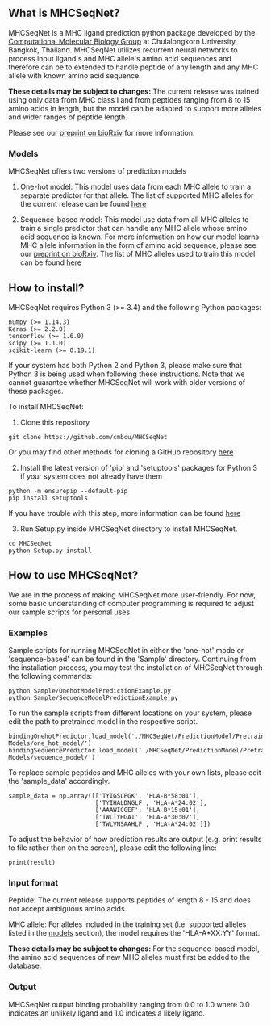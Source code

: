 ## What is MHCSeqNet?

MHCSeqNet is a MHC ligand prediction python package developed by the [Computational Molecular Biology Group](http://cmb.md.chula.ac.th/) at Chulalongkorn University, Bangkok, Thailand. MHCSeqNet utilizes recurrent neural networks to process input ligand's and MHC allele's amino acid sequences and therefore can be to extended to handle peptide of any length and any MHC allele with known amino acid sequence. 

**These details may be subject to changes:** The current release was trained using only data from MHC class I and from peptides ranging from 8 to 15 amino acids in length, but the model can be adapted to support more alleles and wider ranges of peptide length. 

Please see our [preprint on bioRxiv](https://www.biorxiv.org/content/early/2018/11/08/371591) for more information.

### Models
MHCSeqNet offers two versions of prediction models
1. One-hot model: This model uses data from each MHC allele to train a separate predictor for that allele. The list of supported MHC alleles for the current release can be found [here](https://github.com/cmbcu/MHCSeqNet/blob/master/MHCSeqNet/PredictionModel/Pretrained%20Models/one_hot_model/supported_alleles.txt) 

2. Sequence-based model: This model use data from all MHC alleles to train a single predictor that can handle any MHC allele whose amino acid sequence is known. For more information on how our model learns MHC allele information in the form of amino acid sequence, please see our [preprint on bioRxiv](https://www.biorxiv.org/content/early/2018/11/08/371591). The list of MHC alleles used to train this model can be found [here](https://github.com/cmbcu/MHCSeqNet/blob/master/MHCSeqNet/PredictionModel/Pretrained%20Models/sequence_model/supported_alleles.txt)

## How to install?
MHCSeqNet requires Python 3 (>= 3.4) and the following Python packages:
```
numpy (>= 1.14.3)
Keras (>= 2.2.0)
tensorflow (>= 1.6.0)
scipy (>= 1.1.0)
scikit-learn (>= 0.19.1)
```
If your system has both Python 2 and Python 3, please make sure that Python 3 is being used when following these instructions.
Note that we cannot guarantee whether MHCSeqNet will work with older versions of these packages.

To install MHCSeqNet:
1. Clone this repository
```
git clone https://github.com/cmbcu/MHCSeqNet
```
Or you may find other methods for cloning a GitHub repository [here](https://help.github.com/articles/cloning-a-repository/)

2. Install the latest version of 'pip' and 'setuptools' packages for Python 3 if your system does not already have them
```
python -m ensurepip --default-pip
pip install setuptools
```
If you have trouble with this step, more information can be found [here](https://packaging.python.org/tutorials/installing-packages/#install-pip-setuptools-and-wheel)

3. Run Setup.py inside MHCSeqNet directory to install MHCSeqNet.
```
cd MHCSeqNet
python Setup.py install
```

## How to use MHCSeqNet?
We are in the process of making MHCSeqNet more user-friendly. For now, some basic understanding of computer programming is required to adjust our sample scripts for personal uses.

### Examples
Sample scripts for running MHCSeqNet in either the 'one-hot' mode or 'sequence-based' can be found in the 'Sample' directory.
Continuing from the installation process, you may test the installation of MHCSeqNet through the following commands:
```
python Sample/OnehotModelPredictionExample.py
python Sample/SequenceModelPredictionExample.py
```

To run the sample scripts from different locations on your system, please edit the path to pretrained model in the respective script.
```
bindingOnehotPredictor.load_model('./MHCSeqNet/PredictionModel/Pretrained Models/one_hot_model/')
bindingSequencePredictor.load_model('./MHCSeqNet/PredictionModel/Pretrained Models/sequence_model/')
```

To replace sample peptides and MHC alleles with your own lists, please edit the 'sample_data' accordingly.
```
sample_data = np.array([['TYIGSLPGK', 'HLA-B*58:01'],
                        ['TYIHALDNGLF', 'HLA-A*24:02'],
                        ['AAAWICGEF', 'HLA-B*15:01'],
                        ['TWLTYHGAI', 'HLA-A*30:02'],
                        ['TWLVNSAAHLF', 'HLA-A*24:02']])
```

To adjust the behavior of how prediction results are output (e.g. print results to file rather than on the screen), please edit the following line:
```
print(result)
```

### Input format
Peptide: The current release supports peptides of length 8 - 15 and does not accept ambiguous amino acids.

MHC allele: For alleles included in the training set (i.e. supported alleles listed in the [models](https://github.com/cmbcu/MHCSeqNet#models) section), the model requires the 'HLA-A\*XX:YY' format. 

**These details may be subject to changes:** For the sequence-based model, the amino acid sequences of new MHC alleles must first be added to the [database](https://github.com/cmbcu/MHCSeqNet/blob/master/MHCSeqNet/PredictionModel/Utility/AlleleInformation.txt).

### Output
MHCSeqNet output binding probability ranging from 0.0 to 1.0 where 0.0 indicates an unlikely ligand and 1.0 indicates a likely ligand.
